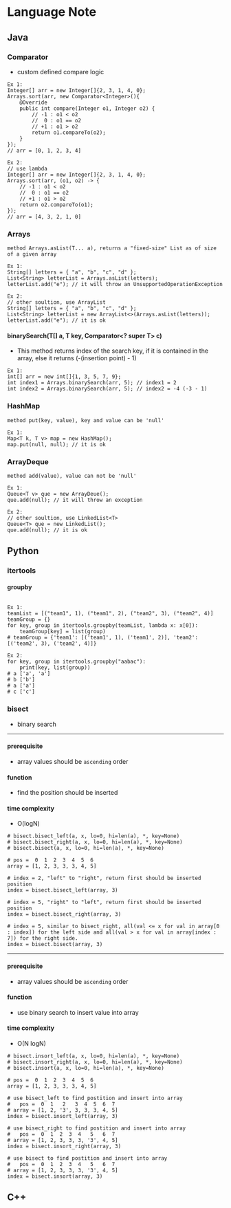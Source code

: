# Language Note

## Java

### Comparator
- custom defined compare logic
```
Ex 1:
Integer[] arr = new Integer[]{2, 3, 1, 4, 0};
Arrays.sort(arr, new Comparator<Integer>(){
    @Override
    public int compare(Integer o1, Integer o2) {
    	// -1 : o1 < o2
		//  0 : o1 == o2
		// +1 : o1 > o2
        return o1.compareTo(o2);
    }
});
// arr = [0, 1, 2, 3, 4]

Ex 2:
// use lambda
Integer[] arr = new Integer[]{2, 3, 1, 4, 0};
Arrays.sort(arr, (o1, o2) -> { 
	// -1 : o1 < o2
	//  0 : o1 == o2
	// +1 : o1 > o2
    return o2.compareTo(o1);
});
// arr = [4, 3, 2, 1, 0]
```
### Arrays

```
method Arrays.asList(T... a), returns a "fixed-size" List as of size of a given array

Ex 1:
String[] letters = { "a", "b", "c", "d" }; 
List<String> letterList = Arrays.asList(letters); 
letterList.add("e"); // it will throw an UnsupportedOperationException

Ex 2:
// other soultion, use ArrayList
String[] letters = { "a", "b", "c", "d" }; 
List<String> letterList = new ArrayList<>(Arrays.asList(letters)); 
letterList.add("e"); // it is ok

```

#### binarySearch(T[] a, T key, Comparator<? super T> c)
- This method returns index of the search key, if it is contained in the array, else it returns (-(insertion point) - 1)

```
Ex 1:
int[] arr = new int[]{1, 3, 5, 7, 9};
int index1 = Arrays.binarySearch(arr, 5); // index1 = 2
int index2 = Arrays.binarySearch(arr, 5); // index2 = -4 (-3 - 1)
```

### HashMap
```
method put(key, value), key and value can be 'null'

Ex 1:
Map<T k, T v> map = new HashMap();
map.put(null, null); // it is ok

```

### ArrayDeque
```
method add(value), value can not be 'null'

Ex 1: 
Queue<T v> que = new ArrayDeue();
que.add(null); // it will throw an exception

Ex 2:
// other soultion, use LinkedList<T>
Queue<T> que = new LinkedList();
que.add(null); // it is ok

```

## Python

### itertools

#### groupby
```

Ex 1:
teamList = [("team1", 1), ("team1", 2), ("team2", 3), ("team2", 4)]
teamGroup = {}
for key, group in itertools.groupby(teamList, lambda x: x[0]):
	teamGroup[key] = list(group)
# teamGroup = {'team1': [('team1', 1), ('team1', 2)], 'team2': [('team2', 3), ('team2', 4)]}

Ex 2:
for key, group in itertools.groupby("aabac"):
	print(key, list(group))
# a ['a', 'a']
# b ['b']
# a ['a']
# c ['c']
```
### bisect 
- binary search
<hr> 

#### prerequisite 
- array values should be `ascending` order
#### function
- find the position should be inserted
#### time complexity
-  O(logN)
```
# bisect.bisect_left(a, x, lo=0, hi=len(a), *, key=None)
# bisect.bisect_right(a, x, lo=0, hi=len(a), *, key=None)
# bisect.bisect(a, x, lo=0, hi=len(a), *, key=None)

# pos =  0  1  2  3  4  5  6
array = [1, 2, 3, 3, 3, 4, 5]

# index = 2, "left" to "right", return first should be inserted position
index = bisect.bisect_left(array, 3)

# index = 5, "right" to "left", return first should be inserted position
index = bisect.bisect_right(array, 3)

# index = 5, similar to bisect_right, all(val <= x for val in array[0 : index]) for the left side and all(val > x for val in array[index : 7]) for the right side.
index = bisect.bisect(array, 3)
```
<hr> 

#### prerequisite 
- array values should be `ascending` order
#### function
- use binary search to insert value into array
#### time complexity
-  O(N logN)
```
# bisect.insort_left(a, x, lo=0, hi=len(a), *, key=None)
# bisect.insort_right(a, x, lo=0, hi=len(a), *, key=None)
# bisect.insort(a, x, lo=0, hi=len(a), *, key=None)

# pos =  0  1  2  3  4  5  6
array = [1, 2, 3, 3, 3, 4, 5]

# use bisect_left to find postition and insert into array
#   pos =  0  1   2   3  4  5  6  7
# array = [1, 2, '3', 3, 3, 3, 4, 5]
index = bisect.insort_left(array, 3)

# use bisect_right to find postition and insert into array
#   pos =  0  1  2  3  4   5   6  7
# array = [1, 2, 3, 3, 3, '3', 4, 5]
index = bisect.insort_right(array, 3)

# use bisect to find postition and insert into array
#   pos =  0  1  2  3  4   5   6  7
# array = [1, 2, 3, 3, 3, '3', 4, 5]
index = bisect.insort(array, 3)
```
## C++
